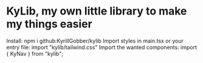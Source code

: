 # KyLib, my own little library to make my things easier
Install: npm i github:KyrillGobber/kylib
Import styles in main.tsx or your entry file: import "kylib/tailwind.css"
Import the wanted components: import { KyNav } from "kylib";
